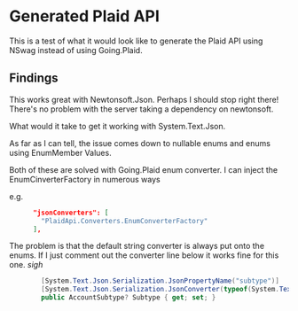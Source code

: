 # Generated Plaid API

This is a test of what it would look like to generate the Plaid API using
NSwag instead of using Going.Plaid.

## Findings

This works great with Newtonsoft.Json. Perhaps I should stop right there! There's no problem with
the server taking a dependency on newtonsoft.

What would it take to get it working with System.Text.Json.

As far as I can tell, the issue comes down to nullable enums and enums using EnumMember Values.

Both of these are solved with Going.Plaid enum converter. I can inject the EnumCinverterFactory in numerous ways

e.g.

```json
      "jsonConverters": [
        "PlaidApi.Converters.EnumConverterFactory"
      ],
```

The problem is that the default string converter is always put onto the enums. If I just comment out the converter line below
it works fine for this one. *sigh*

```c#
        [System.Text.Json.Serialization.JsonPropertyName("subtype")]
        [System.Text.Json.Serialization.JsonConverter(typeof(System.Text.Json.Serialization.JsonStringEnumConverter))]
        public AccountSubtype? Subtype { get; set; }
```